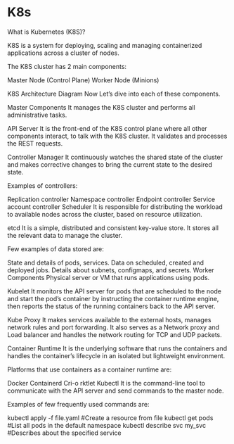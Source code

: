 # K8s
What is Kubernetes (K8S)?

K8S is a system for deploying, scaling and managing containerized applications across a cluster of nodes.

The K8S cluster has 2 main components:

Master Node (Control Plane)
Worker Node (Minions)

K8S Architecture Diagram
Now Let’s dive into each of these components.

Master Components
It manages the K8S cluster and performs all administrative tasks.

API Server
It is the front-end of the K8S control plane where all other components interact, to talk with the K8S cluster. It validates and processes the REST requests.

Controller Manager
It continuously watches the shared state of the cluster and makes corrective changes to bring the current state to the desired state.

Examples of controllers:

Replication controller
Namespace controller
Endpoint controller
Service account controller
Scheduler
It is responsible for distributing the workload to available nodes across the cluster, based on resource utilization.

etcd
It is a simple, distributed and consistent key-value store. It stores all the relevant data to manage the cluster.

Few examples of data stored are:

State and details of pods, services.
Data on scheduled, created and deployed jobs.
Details about subnets, configmaps, and secrets.
Worker Components
Physical server or VM that runs applications using pods.

Kubelet
It monitors the API server for pods that are scheduled to the node and start the pod’s container by instructing the container runtime engine, then reports the status of the running containers back to the API server.

Kube Proxy
It makes services available to the external hosts, manages network rules and port forwarding. It also serves as a Network proxy and Load balancer and handles the network routing for TCP and UDP packets.

Container Runtime
It is the underlying software that runs the containers and handles the container’s lifecycle in an isolated but lightweight environment.

Platforms that use containers as a container runtime are:

Docker
Containerd
Cri-o
rktlet
Kubectl
It is the command-line tool to communicate with the API server and send commands to the master node.

Examples of few frequently used commands are:

kubectl apply -f file.yaml   #Create a resource from file
kubectl get pods             #List all pods in the default namespace
kubectl describe svc my_svc  #Describes about the specified service
